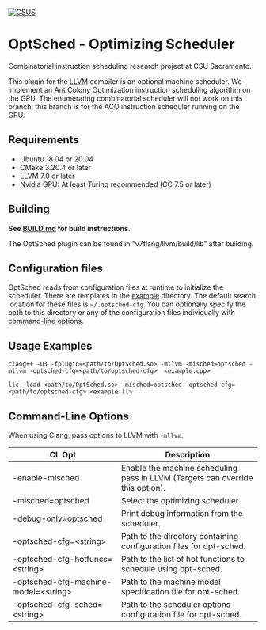 [![CSUS](http://www.csus.edu/Brand/assets/Logos/Core/Primary/Stacked/Primary_Stacked_3_Color_wht_hndTN.png)](http://www.csus.edu/)

# OptSched - Optimizing Scheduler
Combinatorial instruction scheduling research project at CSU Sacramento.

This plugin for the [LLVM](https://llvm.org/) compiler is an optional machine scheduler. We implement an Ant Colony Optimization instruction scheduling algorithm on the GPU. The enumerating combinatorial scheduler will not work on this branch, this branch is for the ACO instruction scheduler running on the GPU.

## Requirements

- Ubuntu 18.04 or 20.04
- CMake 3.20.4 or later
- LLVM 7.0 or later
- Nvidia GPU: At least Turing recommended (CC 7.5 or later)

## Building

**See [BUILD.md](BUILD.md) for build instructions.**

The OptSched plugin can be found in “v7flang/llvm/build/lib” after building.

## Configuration files

OptSched reads from configuration files at runtime to initialize the scheduler. There are templates in the [example](https://github.com/OptSched/OptSched/tree/master/example/optsched-cfg) directory. The default search location for these files is ```~/.optsched-cfg```. You can optionally specify the path to this directory or any of the configuration files individually with [command-line options](#Command-Line-Options).

## Usage Examples

`clang++ -O3 -fplugin=<path/to/OptSched.so> -mllvm -misched=optsched -mllvm -optsched-cfg=<path/to/optsched-cfg>  <example.cpp>`

`llc -load <path/to/OptSched.so> -misched=optsched -optsched-cfg=<path/to/optsched-cfg> <example.ll>`

## Command-Line Options

When using Clang, pass options to LLVM with `-mllvm`.

| CL Opt | Description |
| ------ | ----------- |
| -enable-misched | Enable the machine scheduling pass in LLVM (Targets can override this option). |
| -misched=optsched | Select the optimizing scheduler. |
| -debug-only=optsched | Print debug information from the scheduler. |
| -optsched-cfg=\<string\> | Path to the directory containing configuration files for opt-sched. |
| -optsched-cfg-hotfuncs=\<string\> | Path to the list of hot functions to schedule using opt-sched. |
| -optsched-cfg-machine-model=\<string\> | Path to the machine model specification file for opt-sched. |
| -optsched-cfg-sched=\<string\> | Path to the scheduler options configuration file for opt-sched. |
